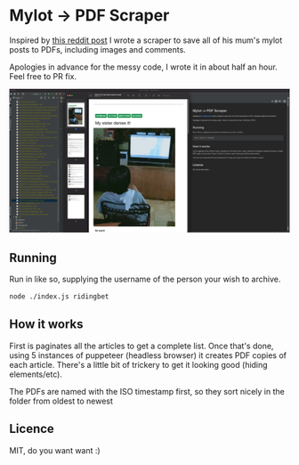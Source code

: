 # Mylot -> PDF Scraper

Inspired by [this reddit post](https://www.reddit.com/r/DataHoarder/comments/m3c0c2/my_mother_just_passed_away_she_wrote_extensively/) I wrote a scraper to save all of his mum's mylot posts to PDFs, including images and comments.

Apologies in advance for the messy code, I wrote it in about half an hour. Feel free to PR fix.

![example](./img/example.png)


## Running

Run in like so, supplying the username of the person your wish to archive.

```bash
node ./index.js ridingbet 
```

## How it works

First is paginates all the articles to get a complete list. Once that's done, using 5 instances of puppeteer (headless browser) it creates PDF copies of each article. There's a little bit of trickery to get it looking good (hiding elements/etc).

The PDFs are named with the ISO timestamp first, so they sort nicely in the folder from oldest to newest

## Licence

MIT, do you want want :)
